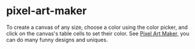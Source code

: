 # pixel-art-maker
To create a canvas of any size, choose a color using the color picker, and click on the canvas's table cells to set their color.
See [Pixel Art Maker](https://colorscodex.github.io/pixel-art-maker/index.html), you can do many funny designs and uniques.  
